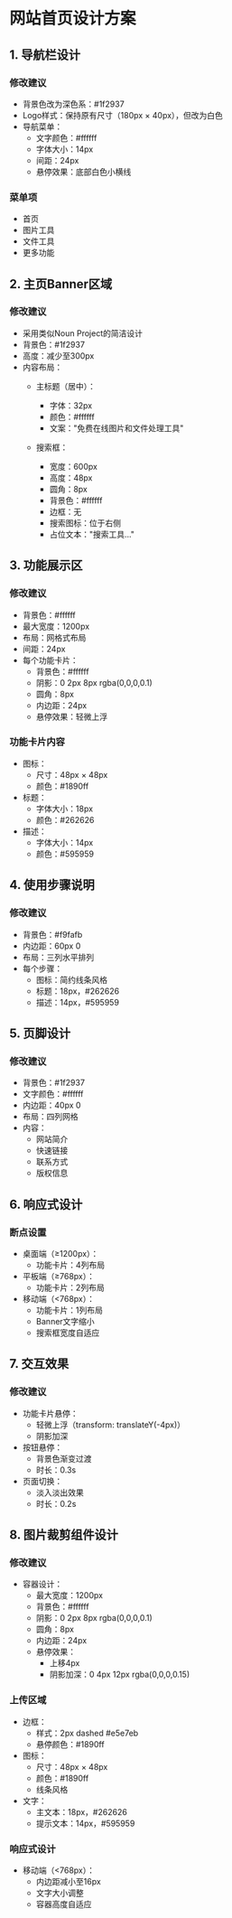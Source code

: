 # 网站首页设计方案

## 1. 导航栏设计

### 修改建议
- 背景色改为深色系：#1f2937
- Logo样式：保持原有尺寸（180px × 40px），但改为白色
- 导航菜单：
  - 文字颜色：#ffffff
  - 字体大小：14px
  - 间距：24px
  - 悬停效果：底部白色小横线

### 菜单项
- 首页
- 图片工具
- 文件工具
- 更多功能

## 2. 主页Banner区域

### 修改建议
- 采用类似Noun Project的简洁设计
- 背景色：#1f2937
- 高度：减少至300px
- 内容布局：
  - 主标题（居中）：
    - 字体：32px
    - 颜色：#ffffff
    - 文案："免费在线图片和文件处理工具"
  
  - 搜索框：
    - 宽度：600px
    - 高度：48px
    - 圆角：8px
    - 背景色：#ffffff
    - 边框：无
    - 搜索图标：位于右侧
    - 占位文本："搜索工具..."

## 3. 功能展示区

### 修改建议
- 背景色：#ffffff
- 最大宽度：1200px
- 布局：网格式布局
- 间距：24px
- 每个功能卡片：
  - 背景色：#ffffff
  - 阴影：0 2px 8px rgba(0,0,0,0.1)
  - 圆角：8px
  - 内边距：24px
  - 悬停效果：轻微上浮

### 功能卡片内容
- 图标：
  - 尺寸：48px × 48px
  - 颜色：#1890ff
- 标题：
  - 字体大小：18px
  - 颜色：#262626
- 描述：
  - 字体大小：14px
  - 颜色：#595959

## 4. 使用步骤说明

### 修改建议
- 背景色：#f9fafb
- 内边距：60px 0
- 布局：三列水平排列
- 每个步骤：
  - 图标：简约线条风格
  - 标题：18px，#262626
  - 描述：14px，#595959

## 5. 页脚设计

### 修改建议
- 背景色：#1f2937
- 文字颜色：#ffffff
- 内边距：40px 0
- 布局：四列网格
- 内容：
  - 网站简介
  - 快速链接
  - 联系方式
  - 版权信息

## 6. 响应式设计

### 断点设置
- 桌面端（≥1200px）：
  - 功能卡片：4列布局
- 平板端（≥768px）：
  - 功能卡片：2列布局
- 移动端（<768px）：
  - 功能卡片：1列布局
  - Banner文字缩小
  - 搜索框宽度自适应

## 7. 交互效果

### 修改建议
- 功能卡片悬停：
  - 轻微上浮（transform: translateY(-4px)）
  - 阴影加深
- 按钮悬停：
  - 背景色渐变过渡
  - 时长：0.3s
- 页面切换：
  - 淡入淡出效果
  - 时长：0.2s

## 8. 图片裁剪组件设计

### 修改建议
- 容器设计：
  - 最大宽度：1200px
  - 背景色：#ffffff
  - 阴影：0 2px 8px rgba(0,0,0,0.1)
  - 圆角：8px
  - 内边距：24px
  - 悬停效果：
    - 上移4px
    - 阴影加深：0 4px 12px rgba(0,0,0,0.15)

### 上传区域
- 边框：
  - 样式：2px dashed #e5e7eb
  - 悬停颜色：#1890ff
- 图标：
  - 尺寸：48px × 48px
  - 颜色：#1890ff
  - 线条风格
- 文字：
  - 主文本：18px，#262626
  - 提示文本：14px，#595959

### 响应式设计
- 移动端（<768px）：
  - 内边距减小至16px
  - 文字大小调整
  - 容器高度自适应 